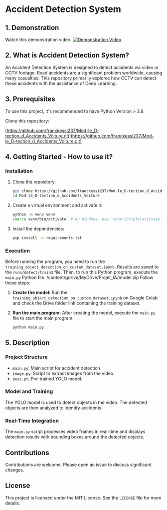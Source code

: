 # Accident Detection System

## 1. Demonstration
Watch this demonstration video:
[![Demonstration Video](https://img.youtube.com/vi/elPecFUnPg4/0.jpg)](https://www.youtube.com/watch?v=elPecFUnPg4)

## 2. What is Accident Detection System?
An Accident Detection System is designed to detect accidents via video or CCTV footage. Road accidents are a significant problem worldwide, causing many casualties. This repository primarily explores how CCTV can detect these accidents with the assistance of Deep Learning.

## 3. Prerequisites
To use this project, it's recommended to have Python Version > 3.8.

Clone this repository:

[https://github.com/franckessi237/Mod-le_D-tection_d_Accidents_Voiture.git](https://github.com/franckessi237/Mod-le_D-tection_d_Accidents_Voiture.git)

## 4. Getting Started - How to use it?

### Installation
1. Clone the repository:
    ```bash
    git clone https://github.com/franckessi237/Mod-le_D-tection_d_Accidents_Voiture.git
    cd Mod-le_D-tection_d_Accidents_Voiture
    ```
2. Create a virtual environment and activate it:
    ```bash
    python -m venv venv
    source venv/bin/activate  # On Windows, use `venv\Scripts\activate`
    ```
3. Install the dependencies:
    ```bash
    pip install -r requirements.txt
    ```

### Execution
Before running the program, you need to run the `training_object_detection_on_custom_dataset.ipynb`. Results are saved to the `runs/detect/train3` file. Then, to run this Python program, execute the `main.py` Python file.
/content/gdrive/MyDrive/Projet_IA/model.zip 
Follow these steps:

1. **Create the model:** Run the `training_object_detection_on_custom_dataset.ipynb` on Google Colab and check the Drive folder link containing the training dataset.

2. **Run the main program:** After creating the model, execute the `main.py` file to start the main program.
    ```bash
    python main.py
    ```

## 5. Description

### Project Structure
- `main.py`: Main script for accident detection.
- `image.py`: Script to extract images from the video.
- `best.pt`: Pre-trained YOLO model.

### Model and Training
The YOLO model is used to detect objects in the video. The detected objects are then analyzed to identify accidents.

### Real-Time Integration
The `main.py` script processes video frames in real-time and displays detection results with bounding boxes around the detected objects.

## Contributions
Contributions are welcome. Please open an issue to discuss significant changes.

## License
This project is licensed under the MIT License. See the `LICENSE` file for more details.
